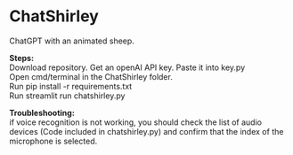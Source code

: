 # ChatShirley  

ChatGPT with an animated sheep.

**Steps:**   
Download repository.
Get an openAI API key. Paste it into key.py  
Open cmd/terminal in the ChatShirley folder.  
Run pip install -r requirements.txt  
Run streamlit run chatshirley.py   

**Troubleshooting:**  
if voice recognition is not working, you should check the list of audio devices (Code included in chatshirley.py)
and confirm that the index of the microphone is selected.
